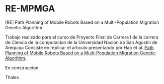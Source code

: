 # RE-MPMGA
[RE] Path Planning of Mobile Robots Based on a Multi-Population Migration Genetic Algorithm


Trabajo realizado para el curso de Proyecto Final de Carrera I de la carrera de Ciencia de la computacion de la Universidad Nacion de San Agustin de Arequipa
Consiste en replicar el articulo presentando por Hao et al. [Path Planning of Mobile Robots Based on a Multi-Population Migration Genetic Algorithm](https://www.mdpi.com/1424-8220/20/20/5873/htm#B21-sensors-20-05873).


En construccion

Thales
